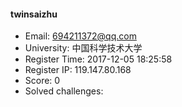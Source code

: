 #### twinsaizhu  

* Email: 694211372@qq.com  
* University: 中国科学技术大学  
* Register Time: 2017-12-05 18:25:58  
* Register IP: 119.147.80.168  
* Score: 0  
* Solved challenges: 
